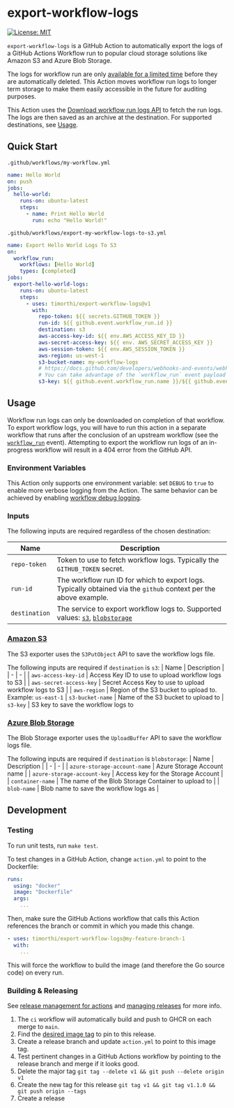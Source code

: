 # export-workflow-logs

[![License: MIT](https://img.shields.io/badge/License-MIT-yellow.svg)](https://opensource.org/licenses/MIT)

`export-workflow-logs` is a GitHub Action to automatically export the logs of a GitHub Actions Workflow run to popular cloud storage solutions like Amazon S3 and Azure Blob Storage.

The logs for workflow run are only [available for a limited time](https://docs.github.com/en/organizations/managing-organization-settings/configuring-the-retention-period-for-github-actions-artifacts-and-logs-in-your-organization) before they are automatically deleted. This Action moves workflow run logs to longer term storage to make them easily accessible in the future for auditing purposes.

This Action uses the [Download workflow run logs API](https://docs.github.com/en/rest/actions/workflow-runs?apiVersion=2022-11-28#download-workflow-run-logs) to fetch the run logs. The logs are then saved as an archive at the destination. For supported destinations, see [Usage](#usage).

## Quick Start

`.github/workflows/my-workflow.yml`

```yml
name: Hello World
on: push
jobs:
  hello-world:
    runs-on: ubuntu-latest
    steps:
      - name: Print Hello World
        run: echo "Hello World!"
```

`.github/workflows/export-my-workflow-logs-to-s3.yml`

```yml
name: Export Hello World Logs To S3
on:
  workflow_run:
    workflows: [Hello World]
    types: [completed]
jobs:
  export-hello-world-logs:
    runs-on: ubuntu-latest
    steps:
      - uses: timorthi/export-workflow-logs@v1
        with:
          repo-token: ${{ secrets.GITHUB_TOKEN }}
          run-id: ${{ github.event.workflow_run.id }}
          destination: s3
          aws-access-key-id: ${{ env.AWS_ACCESS_KEY_ID }}
          aws-secret-access-key: ${{ env. AWS_SECRET_ACCESS_KEY }}
          aws-session-token: ${{ env.AWS_SESSION_TOKEN }}
          aws-region: us-west-1
          s3-bucket-name: my-workflow-logs
          # https://docs.github.com/developers/webhooks-and-events/webhooks/webhook-events-and-payloads?actionType=requested#workflow_run
          # You can take advantage of the `workflow_run` event payload to generate a unique name for the exported logs:
          s3-key: ${{ github.event.workflow_run.name }}/${{ github.event.workflow_run.created_at }}-runId-${{ github.event.workflow_run.id }}.zip
```

## Usage

Workflow run logs can only be downloaded on completion of that workflow. To export workflow logs, you will have to run this action in a separate workflow that runs after the conclusion of an upstream workflow (see the [`workflow_run`](https://docs.github.com/en/actions/using-workflows/events-that-trigger-workflows#workflow_run) event). Attempting to export the workflow run logs of an in-progress workflow will result in a 404 error from the GitHub API.

### Environment Variables

This Action only supports one environment variable: set `DEBUG` to `true` to enable more verbose logging from the Action. The same behavior can be achieved by enabling [workflow debug logging](https://docs.github.com/en/actions/monitoring-and-troubleshooting-workflows/enabling-debug-logging).

### Inputs

The following inputs are required regardless of the chosen destination:

| Name | Description |
| - | - |
| `repo-token` | Token to use to fetch workflow logs. Typically the `GITHUB_TOKEN` secret. |
| `run-id` | The workflow run ID for which to export logs. Typically obtained via the `github` context per the above example. |
| `destination` | The service to export workflow logs to. Supported values: [`s3`](#amazon-s3), [`blobstorage`](#azure-blob-storage) |

### [Amazon S3](https://aws.amazon.com/s3/)

The S3 exporter uses the `S3PutObject` API to save the workflow logs file.

The following inputs are required if `destination` is `s3`:
| Name | Description |
| - | - |
| `aws-access-key-id` | Access Key ID to use to upload workflow logs to S3 |
| `aws-secret-access-key` | Secret Access Key to use to upload workflow logs to S3 |
| `aws-region` | Region of the S3 bucket to upload to. Example: `us-east-1`
| `s3-bucket-name` | Name of the S3 bucket to upload to
| `s3-key` | S3 key to save the workflow logs to

### [Azure Blob Storage](https://azure.microsoft.com/en-us/products/storage/blobs/)

The Blob Storage exporter uses the `UploadBuffer` API to save the workflow logs file.

The following inputs are required if `destination` is `blobstorage`:
| Name | Description |
| - | - |
| `azure-storage-account-name` | Azure Storage Account name |
| `azure-storage-account-key` | Access key for the Storage Account |
| `container-name` | The name of the Blob Storage Container to upload to |
| `blob-name` | Blob name to save the workflow logs as |

## Development

### Testing

To run unit tests, run `make test`.

To test changes in a GitHub Action, change `action.yml` to point to the Dockerfile:

```yml
runs:
  using: "docker"
  image: "Dockerfile"
  args:
    ...
```

Then, make sure the GitHub Actions workflow that calls this Action references the branch or commit in which you made this change.

```yml
- uses: timorthi/export-workflow-logs@my-feature-branch-1
  with:
    ...
```

This will force the workflow to build the image (and therefore the Go source code) on every run.

### Building & Releasing

See [release management for actions](https://docs.github.com/en/actions/creating-actions/about-custom-actions#using-release-management-for-actions) and [managing releases](https://docs.github.com/en/repositories/releasing-projects-on-github/managing-releases-in-a-repository#about-release-management) for more info.

1. The `ci` workflow will automatically build and push to GHCR on each merge to `main`.
2. Find the [desired image tag](https://github.com/timorthi/export-workflow-logs/pkgs/container/export-workflow-logs) to pin to this release.
3. Create a release branch and update `action.yml` to point to this image tag.
4. Test pertinent changes in a GitHub Actions workflow by pointing to the release branch and merge if it looks good.
5. Delete the major tag `git tag --delete v1 && git push --delete origin v1`
6. Create the new tag for this release `git tag v1 && git tag v1.1.0 && git push origin --tags`
7. Create a release
